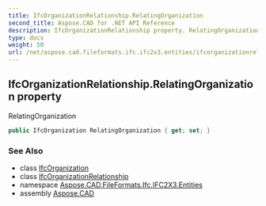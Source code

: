 ```yaml
---
title: IfcOrganizationRelationship.RelatingOrganization
second_title: Aspose.CAD for .NET API Reference
description: IfcOrganizationRelationship property. RelatingOrganization
type: docs
weight: 50
url: /net/aspose.cad.fileformats.ifc.ifc2x3.entities/ifcorganizationrelationship/relatingorganization/
---
```

## IfcOrganizationRelationship.RelatingOrganization property

RelatingOrganization

```csharp
public IfcOrganization RelatingOrganization { get; set; }
```

### See Also

* class [IfcOrganization](../../ifcorganization/)
* class [IfcOrganizationRelationship](../)
* namespace [Aspose.CAD.FileFormats.Ifc.IFC2X3.Entities](../../ifcorganizationrelationship/)
* assembly [Aspose.CAD](../../../)


